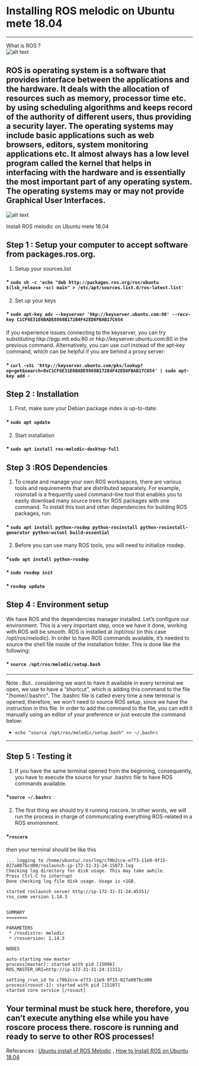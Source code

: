 # Installing ROS melodic on Ubuntu mete 18.04
-------------------------------------
What is ROS ?  
![alt text](https://miro.medium.com/max/1400/1*pmYoLgZ0P_M0VnJXF-RFvg.png)

ROS is operating system is a software that provides interface between the applications and the hardware. It deals with the allocation of resources such as memory, processor time etc. by using scheduling algorithms and keeps record of the authority of different users, thus providing a security layer. The operating systems may include basic applications such as web browsers, editors, system monitoring applications etc. It almost always has a low level program called the kernel that helps in interfacing with the hardware and is essentially the most important part of any operating system. The operating systems may or may not provide Graphical User Interfaces.
-------------------------------------

![alt text](https://i0.wp.com/varhowto.com/wp-content/uploads/2020/06/How-to-Install-ROS-Melodic-on-Ubuntu-18.04.png)

Install ROS melodic on Ubuntu mete 18.04

## Step 1 : Setup your computer to accept software from packages.ros.org.
1. Setup your sources.list
#### * `sudo sh -c 'echo "deb http://packages.ros.org/ros/ubuntu $(lsb_release -sc) main" > /etc/apt/sources.list.d/ros-latest.list'`
2. Set up your keys 
#### * `sudo apt-key adv --keyserver 'hkp://keyserver.ubuntu.com:80' --recv-key C1CF6E31E6BADE8868B172B4F42ED6FBAB17C654`
If you experience issues connecting to the keyserver, you can try substituting hkp://pgp.mit.edu:80 or hkp://keyserver.ubuntu.com:80 in the previous command.
Alternatively, you can use curl instead of the apt-key command, which can be helpful if you are behind a proxy server:
#### * `curl -sSL 'http://keyserver.ubuntu.com/pks/lookup?op=get&search=0xC1CF6E31E6BADE8868B172B4F42ED6FBAB17C654' | sudo apt-key add -`

## Step 2 : Installation 

1. First, make sure your Debian package index is up-to-date:
#### * `sudo apt update`

2. Start installation  
#### * `sudo apt install ros-melodic-desktop-full`

## Step 3 :ROS Dependencies

1.  To create and manage your own ROS workspaces, there are various tools and requirements that are distributed separately. For example, rosinstall is a frequently used command-line tool that enables you to easily download many source trees for ROS packages with one command. To install this tool and other dependencies for building ROS packages, run:
#### * `sudo apt install python-rosdep python-rosinstall python-rosinstall-generator python-wstool build-essential`
2. Before you can use many ROS tools, you will need to initialize rosdep.
#### *`sudo apt install python-rosdep`
#### * `sudo rosdep init`
#### * `rosdep update`



## Step 4 : Environment setup 
We have ROS and the dependencies manager installed. Let’s configure our environment. This is a very important step, once we have it done, working with ROS will be smooth.
ROS is installed at /opt/ros/<distro> (in this case /opt/ros/melodic). In order to have ROS commands available, it’s needed to source the shell file inside of the installation folder. This is done like the following:

#### * `source /opt/ros/melodic/setup.bash`
------------------------------------------

Note :
But.. considering we want to have it available in every terminal we open, we use to have a “shortcut”, which is adding this command to the file "/home/<user>/.bashrc". The .bashrc file is called every time a new terminal is opened, therefore, we won’t need to source ROS setup, since we have the instruction in this file. In order to add the command to the file, you can edit it manually using an editor of your preference or just execute the command below:
* `echo "source /opt/ros/melodic/setup.bash" >> ~/.bashrc`

-------------------------------------------

## Step 5 : Testing it
1. If you have the same terminal opened from the beginning, consequently, you have to execute the source for your .bashrc file to have ROS commands available.
#### *`source ~/.bashrc`
2. The first thing we should try it running roscore. In other words, we will run the process in charge of communicating everything ROS-related in a ROS environment.
#### *`roscore`
then your terminal should be like this 
```
... logging to /home/ubuntu/.ros/log/c70b2cce-e773-11e9-9f15-027a087bcd00/roslaunch-ip-172-31-31-24-15073.log
Checking log directory for disk usage. This may take awhile.
Press Ctrl-C to interrupt
Done checking log file disk usage. Usage is <1GB.

started roslaunch server http://ip-172-31-31-24:45551/
ros_comm version 1.14.3


SUMMARY
========

PARAMETERS
 * /rosdistro: melodic
 * /rosversion: 1.14.3

NODES

auto-starting new master
process[master]: started with pid [15096]
ROS_MASTER_URI=http://ip-172-31-31-24:11311/

setting /run_id to c70b2cce-e773-11e9-9f15-027a087bcd00
process[rosout-1]: started with pid [15107]
started core service [/rosout]
```
## Your terminal must be stuck here, therefore, you can’t execute anything else while you have roscore process there. roscore is running and ready to serve to other ROS processes!

Referances : 
[Ubuntu install of ROS Melodic](http://wiki.ros.org/melodic/Installation/Ubuntu) , [How to Install ROS on Ubuntu 18.04](https://www.theconstructsim.com/how-to-install-ros-on-ubuntu/)

